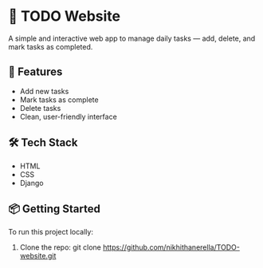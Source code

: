 # 📝 TODO Website

A simple and interactive web app to manage daily tasks — add, delete, and mark tasks as completed.

## 🚀 Features

- Add new tasks
- Mark tasks as complete
- Delete tasks
- Clean, user-friendly interface

## 🛠️ Tech Stack

- HTML
- CSS
- Django

## 📦 Getting Started

To run this project locally:

1. Clone the repo:
   git clone https://github.com/nikhithanerella/TODO-website.git
